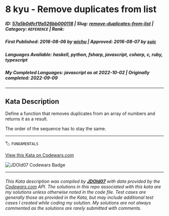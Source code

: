 # 8 kyu - Remove duplicates from list

##### **ID**: [57a5b0dfcf1fa526bb000118](https://www.codewars.com/kata/57a5b0dfcf1fa526bb000118) | **Slug**: [remove-duplicates-from-list](https://www.codewars.com/kata/57a5b0dfcf1fa526bb000118) | **Category**: `REFERENCE` | **Rank**: <span style="color:white">8 kyu</span>

##### **First Published**: 2016-08-06 ***by*** [wichu](https://www.codewars.com/users/wichu) | **Approved**: 2016-08-07 ***by*** [suic](https://www.codewars.com/users/suic)

##### **Languages Available**: haskell, python, fsharp, javascript, csharp, c, ruby, typescript

##### **My Completed Languages**: javascript ***as at*** 2022-10-02 | **Originally completed**: 2022-09-09

---

## Kata Description


Define a function that removes duplicates from an array of numbers and returns it as a result.



The order of the sequence has to stay the same.

---


🏷 `FUNDAMENTALS`


[View this Kata on Codewars.com](https://www.codewars.com/kata/57a5b0dfcf1fa526bb000118)

![](https://www.codewars.com/users/jdold07/badges/large "JDOld07 Codewars Badge")

---

###### *This Kata description was compiled by [**JDOld07**](https://tpstech.dev) with data provided by the [Codewars.com](https://www.codewars.com) API.  The solutions in this repo associated with this kata are my solutions unless otherwise noted in the code file.  Test cases are generally those as provided in the Kata, but may include additional test cases I created while coding my solution.  My solutions are not always commented as the solutions are rarely submitted with comments.*
